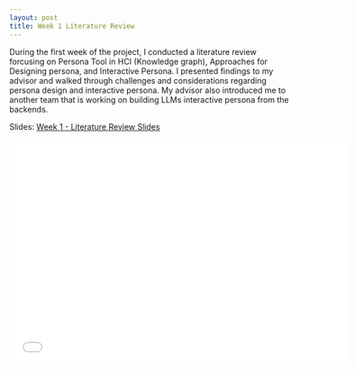 ```yaml
---
layout: post
title: Week 1 Literature Review
---
```


During the first week of the project, I conducted a literature review forcusing on Persona Tool in HCI (Knowledge graph), Approaches for Designing persona, and Interactive Persona. I presented findings to my advisor and walked through challenges and considerations regarding persona design and interactive persona. My advisor also introduced me to another team that is working on building LLMs interactive persona from the backends.


Slides: [Week 1 - Literature Review Slides](/files/Week2-LiteratureReview.pdf)

<embed src="/files/Week1-LiteratureReview.pdf" width="600" height="400" type="application/pdf">
